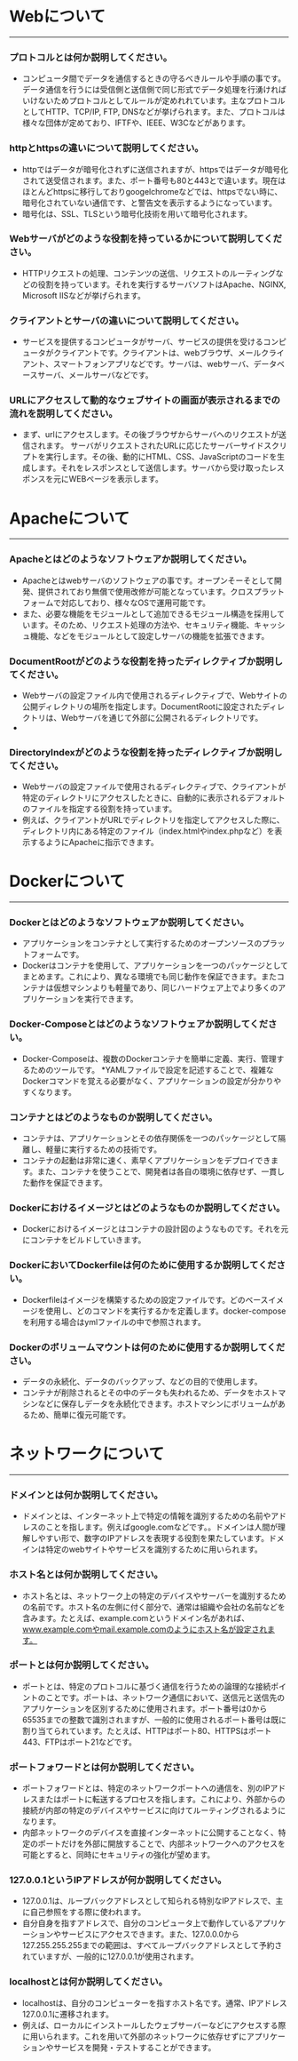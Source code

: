 # Webについて
---
### プロトコルとは何か説明してください。
* コンピュータ間でデータを通信するときの守るべきルールや手順の事です。データ通信を行うには受信側と送信側で同じ形式でデータ処理を行湧ければいけないためプロトコルとしてルールが定めれれています。主なプロトコルとしてHTTP、TCP/IP, FTP, DNSなどが挙げられます。また、プロトコルは様々な団体が定めており、IFTFや、IEEE、W3Cなどがあります。


### httpとhttpsの違いについて説明してください。
* httpではデータが暗号化されずに送信されますが、httpsではデータが暗号化されて送受信されます。また、ポート番号も80と443とで違います。現在はほとんどhttpsに移行しておりgoogelchromeなどでは、httpsでない時に、暗号化されていない通信です、と警告文を表示するようになっています。
* 暗号化は、SSL、TLSという暗号化技術を用いて暗号化されます。
### Webサーバがどのような役割を持っているかについて説明してください。
* HTTPリクエストの処理、コンテンツの送信、リクエストのルーティングなどの役割を持っています。それを実行するサーバソフトはApache、NGINX, Microsoft IISなどが挙げられます。

### クライアントとサーバの違いについて説明してください。
* サービスを提供するコンピュータがサーバ、サービスの提供を受けるコンピュータがクライアントです。クライアントは、webブラウザ、メールクライアント、スマートフォンアプリなどです。サーバは、webサーバ、データベースサーバ、メールサーバなどです。


### URLにアクセスして動的なウェブサイトの画面が表示されるまでの流れを説明してください。
* まず、urlにアクセスします。その後ブラウザからサーバへのリクエストが送信されます。 サーバがリクエストされたURLに応じたサーバーサイドスクリプトを実行します。その後、動的にHTML、CSS、JavaScriptのコードを生成します。それをレスポンスとして送信します。サーバから受け取ったレスポンスを元にWEBページを表示します。


# Apacheについて
---
### Apacheとはどのようなソフトウェアか説明してください。
* Apacheとはwebサーバのソフトウェアの事です。オープンそーそとして開発、提供されており無償で使用改修が可能となっています。クロスプラットフォームで対応しており、様々なOSで運用可能です。
* また、必要な機能をモジュールとして追加できるモジュール構造を採用しています。そのため、リクエスト処理の方法や、セキュリティ機能、キャッシュ機能、などをモジュールとして設定しサーバの機能を拡張できます。

### DocumentRootがどのような役割を持ったディレクティブか説明してください。
* Webサーバの設定ファイル内で使用されるディレクティブで、Webサイトの公開ディレクトリの場所を指定します。DocumentRootに設定されたディレクトリは、Webサーバを通じて外部に公開されるディレクトリです。
* 

### DirectoryIndexがどのような役割を持ったディレクティブか説明してください。
* Webサーバの設定ファイルで使用されるディレクティブで、クライアントが特定のディレクトリにアクセスしたときに、自動的に表示されるデフォルトのファイルを指定する役割を持っています。
* 例えば、クライアントがURLでディレクトリを指定してアクセスした際に、ディレクトリ内にある特定のファイル（index.htmlやindex.phpなど）を表示するようにApacheに指示できます。


# Dockerについて
---
### Dockerとはどのようなソフトウェアか説明してください。
* アプリケーションをコンテナとして実行するためのオープンソースのプラットフォームです。
* Dockerはコンテナを使用して、アプリケーションを一つのパッケージとしてまとめます。これにより、異なる環境でも同じ動作を保証できます。またコンテナは仮想マシンよりも軽量であり、同じハードウェア上でより多くのアプリケーションを実行できます。


### Docker-Composeとはどのようなソフトウェアか説明してください。
* Docker-Composeは、複数のDockerコンテナを簡単に定義、実行、管理するためのツールです。
*YAMLファイルで設定を記述することで、複雑なDockerコマンドを覚える必要がなく、アプリケーションの設定が分かりやすくなります。 

### コンテナとはどのようなものか説明してください。
* コンテナは、アプリケーションとその依存関係を一つのパッケージとして隔離し、軽量に実行するための技術です。
* コンテナの起動は非常に速く、素早くアプリケーションをデプロイできます。また、コンテナを使うことで、開発者は各自の環境に依存せず、一貫した動作を保証できます。

### Dockerにおけるイメージとはどのようなものか説明してください。
* Dockerにおけるイメージとはコンテナの設計図のようなものです。それを元にコンテナをビルドしていきます。

### DockerにおいてDockerfileは何のために使用するか説明してください。
* Dockerfileはイメージを構築するための設定ファイルです。どのベースイメージを使用し、どのコマンドを実行するかを定義します。docker-composeを利用する場合はymlファイルの中で参照されます。

### Dockerのボリュームマウントは何のために使用するか説明してください。
* データの永続化、データのバックアップ、などの目的で使用します。
* コンテナが削除されるとその中のデータも失われるため、データをホストマシンなどに保存しデータを永続化できます。ホストマシンにボリュームがあるため、簡単に復元可能です。

# ネットワークについて
---
### ドメインとは何か説明してください。
* ドメインとは、インターネット上で特定の情報を識別するための名前やアドレスのことを指します。例えばgoogle.comなどです。。ドメインは人間が理解しやすい形で、数字のIPアドレスを表現する役割を果たしています。ドメインは特定のwebサイトやサービスを識別するために用いられます。

### ホスト名とは何か説明してください。
* ホスト名とは、ネットワーク上の特定のデバイスやサーバーを識別するための名前です。ホスト名の左側に付く部分で、通常は組織や会社の名前などを含みます。たとえば、example.comというドメイン名があれば、www.example.comやmail.example.comのようにホスト名が設定されます。

### ポートとは何か説明してください。
* ポートとは、特定のプロトコルに基づく通信を行うための論理的な接続ポイントのことです。ポートは、ネットワーク通信において、送信元と送信先のアプリケーションを区別するために使用されます。ポート番号は0から65535までの整数で識別されますが、一般的に使用されるポート番号は既に割り当てられています。たとえば、HTTPはポート80、HTTPSはポート443、FTPはポート21などです。

### ポートフォワードとは何か説明してください。
* ポートフォワードとは、特定のネットワークポートへの通信を、別のIPアドレスまたはポートに転送するプロセスを指します。これにより、外部からの接続が内部の特定のデバイスやサービスに向けてルーティングされるようになります。
* 内部ネットワークのデバイスを直接インターネットに公開することなく、特定のポートだけを外部に開放することで、内部ネットワークへのアクセスを可能とすると、同時にセキュリティの強化が望めます。

### 127.0.0.1というIPアドレスが何か説明してください。
* 127.0.0.1は、ループバックアドレスとして知られる特別なIPアドレスで、主に自己参照をする際に使われます。
* 自分自身を指すアドレスで、自分のコンピュータ上で動作しているアプリケーションやサービスにアクセスできます。また、127.0.0.0から127.255.255.255までの範囲は、すべてループバックアドレスとして予約されていますが、一般的に127.0.0.1が使用されます。

### localhostとは何か説明してください。
* localhostは、自分のコンピューターを指すホスト名です。通常、IPアドレス127.0.0.1に遷移されます。
* 例えば、ローカルにインストールしたウェブサーバーなどにアクセスする際に用いられます。これを用いて外部のネットワークに依存せずにアプリケーションやサービスを開発・テストすることができます。


